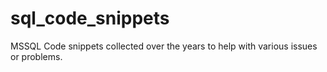 # sql_code_snippets
MSSQL Code snippets collected over the years to help with various issues or problems.
